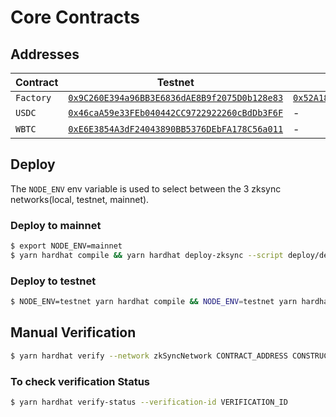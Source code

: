 # Core Contracts

## Addresses

| Contract | Testnet | Mainnet |
| --- | --- | --- |
| `Factory` | [`0x9C260E394a96BB3E6836dAE8B9f2075D0b128e83`](https://goerli.explorer.zksync.io/address/0x9C260E394a96BB3E6836dAE8B9f2075D0b128e83) | [`0x52A1865eb6903BC777A02Ae93159105015CA1517`](https://explorer.zksync.io/address/0x52A1865eb6903BC777A02Ae93159105015CA1517) |
| `USDC` | [`0x46caA59e33FEb040442CC9722922260cBdDb3F6F`](https://goerli.explorer.zksync.io/address/0x46caA59e33FEb040442CC9722922260cBdDb3F6F) | - |
| `WBTC` | [`0xE6E3854A3dF24043890BB5376DEbFA178C56a011`](https://goerli.explorer.zksync.io/address/0xE6E3854A3dF24043890BB5376DEbFA178C56a011) | - |

## Deploy

The `NODE_ENV` env variable is used to select between the 3 zksync networks(local, testnet, mainnet).

### Deploy to mainnet
``` sh
$ export NODE_ENV=mainnet
$ yarn hardhat compile && yarn hardhat deploy-zksync --script deploy/deploy.ts
```

### Deploy to testnet
``` sh
$ NODE_ENV=testnet yarn hardhat compile && NODE_ENV=testnet yarn hardhat deploy-zksync --script deploy/deploy.ts 
```

## Manual Verification
``` sh
$ yarn hardhat verify --network zkSyncNetwork CONTRACT_ADDRESS CONSTRUCTOR_PARAMS 
```

### To check verification Status
``` sh
$ yarn hardhat verify-status --verification-id VERIFICATION_ID
```